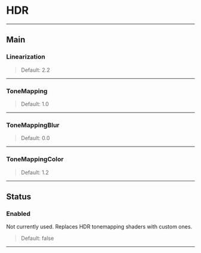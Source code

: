 # HDR

---

## Main

### Linearization

>Default: 2.2

---

### ToneMapping

>Default: 1.0

---

### ToneMappingBlur

>Default: 0.0

---

### ToneMappingColor

>Default: 1.2

---

## Status

### Enabled

 Not currently used. Replaces HDR tonemapping shaders with custom ones.

>Default: false

---
